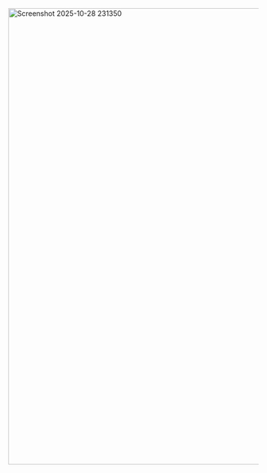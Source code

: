 <img width="3378" height="917" alt="Screenshot 2025-10-28 231350" src="https://github.com/user-attachments/assets/8dc5495e-9c2a-477f-a3c8-59c53ef5d235" />


